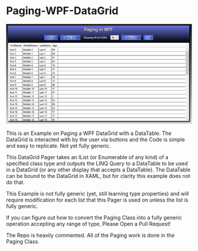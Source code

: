 # Paging-WPF-DataGrid

![Screenshot](PagingInWPF.PNG)

This is an Example on Paging a WPF DataGrid with a DataTable. The DataGrid is interacted with by the user via buttons and the Code is simple and easy to replicate. Not yet fully generic.

This DataGrid Pager takes an IList (or Enumerable of any kind) of a specified class type and outputs the LINQ Query to a DataTable to be used in a DataGrid (or any other display that accepts a DataTable). The DataTable can be bound to the DataGrid in XAML, but for clarity this example does not do that. 

This Example is not fully generic (yet, still learning type properties) and will require modification for each list that this Pager is used on unless the list is fully generic.

If you can figure out how to convert the Paging Class into a fully generic operation accepting any range of type, Please Open a Pull Request!

The Repo is heavily commented. All of the Paging work is done in the Paging Class. 
